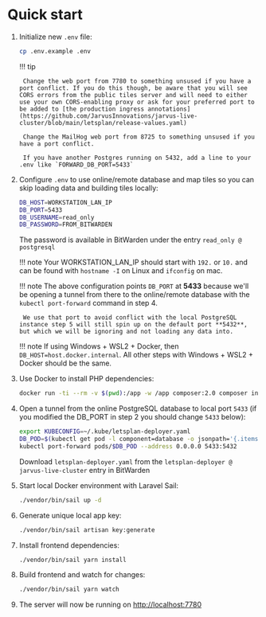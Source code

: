 # Quick start

1. Initialize new `.env` file:

    ```bash
    cp .env.example .env
    ```

    !!! tip

        Change the web port from 7780 to something unsused if you have a port conflict. If you do this though, be aware that you will see CORS errors from the public tiles server and will need to either use your own CORS-enabling proxy or ask for your preferred port to be added to [the production ingress annotations](https://github.com/JarvusInnovations/jarvus-live-cluster/blob/main/letsplan/release-values.yaml)

        Change the MailHog web port from 8725 to something unsused if you have a port conflict.

        If you have another Postgres running on 5432, add a line to your .env like `FORWARD_DB_PORT=5433`

2. Configure `.env` to use online/remote database and map tiles so you can skip loading data and building tiles locally:

    ```bash
    DB_HOST=WORKSTATION_LAN_IP
    DB_PORT=5433
    DB_USERNAME=read_only
    DB_PASSWORD=FROM_BITWARDEN
    ```

    The password is available in BitWarden under the entry `read_only @ postgresql`

    !!! note
        Your WORKSTATION_LAN_IP should start with `192.` or `10.` and can be found with `hostname -I` on Linux and `ifconfig` on mac.

    !!! note
        The above configuration points `DB_PORT` at **5433** because we'll be opening a tunnel from there to the online/remote database with the `kubectl port-forward` command in step 4.

        We use that port to avoid conflict with the local PostgreSQL instance step 5 will still spin up on the default port **5432**, but which we will be ignoring and not loading any data into.

    !!! note
        If using Windows + WSL2 + Docker, then `DB_HOST=host.docker.internal`.  All other steps with Windows + WSL2 + Docker should be the same.


3. Use Docker to install PHP dependencies:

    ```bash
    docker run -ti --rm -v $(pwd):/app -w /app composer:2.0 composer install
    ```

4. Open a tunnel from the online PostgreSQL database to local port `5433` (if you modified the DB_PORT in step 2 you should change `5433` below):

    ```bash
    export KUBECONFIG=~/.kube/letsplan-deployer.yaml
    DB_POD=$(kubectl get pod -l component=database -o jsonpath='{.items[0].metadata.name}')
    kubectl port-forward pods/$DB_POD --address 0.0.0.0 5433:5432
    ```

    Download `letsplan-deployer.yaml` from the `letsplan-deployer @ jarvus-live-cluster` entry in BitWarden

5. Start local Docker environment with Laravel Sail:

    ```bash
    ./vendor/bin/sail up -d
    ```

6. Generate unique local app key:

    ```bash
    ./vendor/bin/sail artisan key:generate
    ```

7. Install frontend dependencies:

    ```bash
    ./vendor/bin/sail yarn install
    ```

8. Build frontend and watch for changes:

    ```bash
    ./vendor/bin/sail yarn watch
    ```

9. The server will now be running on <http://localhost:7780>
